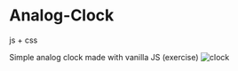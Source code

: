 # Analog-Clock
js + css

Simple analog clock made with vanilla JS (exercise)
![clock](screenshot.png?raw=true  "clock")
